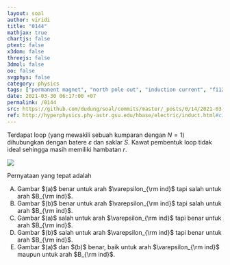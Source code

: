```yaml
---
layout: soal
author: viridi
title: "0144"
mathjax: true
chartjs: false
ptext: false
x3dom: false
threejs: false
3dmol: false
oo: false
svgphys: false
category: physics
tags: ["permanent magnet", "north pole out", "induction current", "fi1202", "2020-1"]
date: 2021-03-30 06:17:00 +07
permalink: /0144
src: https://github.com/dudung/soal/commits/master/_posts/0/14/2021-03-30-bext-inducing-loop.md
ref: http://hyperphysics.phy-astr.gsu.edu/hbase/electric/induct.html#c1
---
```

Terdapat loop (yang mewakili sebuah kumparan dengan $N = 1$) dihubungkan dengan batere $\varepsilon$ dan saklar $S$. Kawat pembentuk loop tidak ideal sehingga masih memiliki hambatan $r$.

![]({{site.baseurl}}/assets/img/0/14/0144.png)

Pernyataan yang tepat adalah

<ol type="A">
<li>Gambar $(a)$ benar untuk arah $\varepsilon_{\rm ind}$ tapi salah untuk arah $B_{\rm ind}$.
<li>Gambar $(b)$ benar untuk arah $\varepsilon_{\rm ind}$ tapi salah untuk arah $B_{\rm ind}$.
<li>Gambar $(a)$ salah untuk arah $\varepsilon_{\rm ind}$ tapi benar untuk arah $B_{\rm ind}$.
<li>Gambar $(b)$ salah untuk arah $\varepsilon_{\rm ind}$ tapi benar untuk arah $B_{\rm ind}$.
<li>Gambar $(a)$ dan $(b)$ benar, baik untuk arah $\varepsilon_{\rm ind}$ maupun untuk arah $B_{\rm ind}$.
